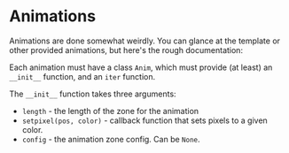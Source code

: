 # Animations

Animations are done somewhat weirdly. You can glance at the template or other provided animations, but here's the rough documentation:

Each animation must have a class `Anim`, which must provide (at least) an `__init__` function, and an `iter` function.

The `__init__` function takes three arguments:

* `length` - the length of the zone for the animation
* `setpixel(pos, color)` - callback function that sets pixels to a given color.
* `config` - the animation zone config. Can be `None`.
